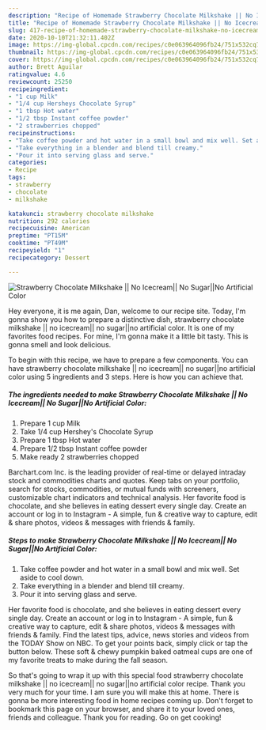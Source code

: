 ```yaml
---
description: "Recipe of Homemade Strawberry Chocolate Milkshake || No Icecream|| No Sugar||No Artificial Color"
title: "Recipe of Homemade Strawberry Chocolate Milkshake || No Icecream|| No Sugar||No Artificial Color"
slug: 417-recipe-of-homemade-strawberry-chocolate-milkshake-no-icecream-no-sugarno-artificial-color
date: 2020-10-10T21:32:11.402Z
image: https://img-global.cpcdn.com/recipes/c0e063964096fb24/751x532cq70/strawberry-chocolate-milkshake-no-icecream-no-sugarno-artificial-color-recipe-main-photo.jpg
thumbnail: https://img-global.cpcdn.com/recipes/c0e063964096fb24/751x532cq70/strawberry-chocolate-milkshake-no-icecream-no-sugarno-artificial-color-recipe-main-photo.jpg
cover: https://img-global.cpcdn.com/recipes/c0e063964096fb24/751x532cq70/strawberry-chocolate-milkshake-no-icecream-no-sugarno-artificial-color-recipe-main-photo.jpg
author: Brett Aguilar
ratingvalue: 4.6
reviewcount: 25250
recipeingredient:
- "1 cup Milk"
- "1/4 cup Hersheys Chocolate Syrup"
- "1 tbsp Hot water"
- "1/2 tbsp Instant coffee powder"
- "2 strawberries chopped"
recipeinstructions:
- "Take coffee powder and hot water in a small bowl and mix well. Set aside to cool down."
- "Take everything in a blender and blend till creamy."
- "Pour it into serving glass and serve."
categories:
- Recipe
tags:
- strawberry
- chocolate
- milkshake

katakunci: strawberry chocolate milkshake 
nutrition: 292 calories
recipecuisine: American
preptime: "PT15M"
cooktime: "PT49M"
recipeyield: "1"
recipecategory: Dessert

---
```



![Strawberry Chocolate Milkshake || No Icecream|| No Sugar||No Artificial Color](https://img-global.cpcdn.com/recipes/c0e063964096fb24/751x532cq70/strawberry-chocolate-milkshake-no-icecream-no-sugarno-artificial-color-recipe-main-photo.jpg)

Hey everyone, it is me again, Dan, welcome to our recipe site. Today, I'm gonna show you how to prepare a distinctive dish, strawberry chocolate milkshake || no icecream|| no sugar||no artificial color. It is one of my favorites food recipes. For mine, I'm gonna make it a little bit tasty. This is gonna smell and look delicious.


To begin with this recipe, we have to prepare a few components. You can have strawberry chocolate milkshake || no icecream|| no sugar||no artificial color using 5 ingredients and 3 steps. Here is how you can achieve that.

<!--inarticleads1-->

##### The ingredients needed to make Strawberry Chocolate Milkshake || No Icecream|| No Sugar||No Artificial Color:

1. Prepare 1 cup Milk
1. Take 1/4 cup Hershey&#39;s Chocolate Syrup
1. Prepare 1 tbsp Hot water
1. Prepare 1/2 tbsp Instant coffee powder
1. Make ready 2 strawberries chopped


Barchart.com Inc. is the leading provider of real-time or delayed intraday stock and commodities charts and quotes. Keep tabs on your portfolio, search for stocks, commodities, or mutual funds with screeners, customizable chart indicators and technical analysis. Her favorite food is chocolate, and she believes in eating dessert every single day. Create an account or log in to Instagram - A simple, fun &amp; creative way to capture, edit &amp; share photos, videos &amp; messages with friends &amp; family. 

<!--inarticleads2-->

##### Steps to make Strawberry Chocolate Milkshake || No Icecream|| No Sugar||No Artificial Color:

1. Take coffee powder and hot water in a small bowl and mix well. Set aside to cool down.
1. Take everything in a blender and blend till creamy.
1. Pour it into serving glass and serve.


Her favorite food is chocolate, and she believes in eating dessert every single day. Create an account or log in to Instagram - A simple, fun &amp; creative way to capture, edit &amp; share photos, videos &amp; messages with friends &amp; family. Find the latest tips, advice, news stories and videos from the TODAY Show on NBC. To get your points back, simply click or tap the button below. These soft &amp; chewy pumpkin baked oatmeal cups are one of my favorite treats to make during the fall season. 

So that's going to wrap it up with this special food strawberry chocolate milkshake || no icecream|| no sugar||no artificial color recipe. Thank you very much for your time. I am sure you will make this at home. There is gonna be more interesting food in home recipes coming up. Don't forget to bookmark this page on your browser, and share it to your loved ones, friends and colleague. Thank you for reading. Go on get cooking!
